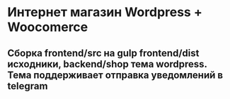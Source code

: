 # Интернет магазин Wordpress + Woocomerce
## Сборка frontend/src на gulp frontend/dist исходники, backend/shop тема wordpress. Тема поддерживает отправка уведомлений в telegram


